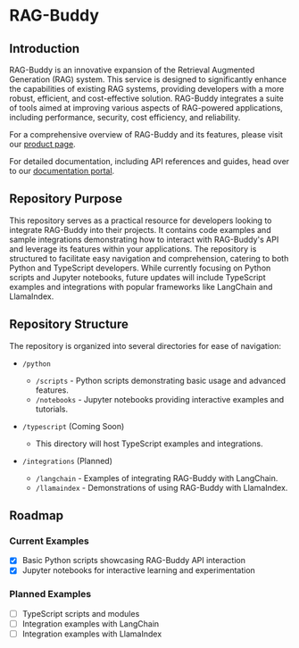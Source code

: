 
# RAG-Buddy

## Introduction

RAG-Buddy is an innovative expansion of the Retrieval Augmented Generation (RAG) system. This service is designed to significantly enhance the capabilities of existing RAG systems, providing developers with a more robust, efficient, and cost-effective solution. RAG-Buddy integrates a suite of tools aimed at improving various aspects of RAG-powered applications, including performance, security, cost efficiency, and reliability.

For a comprehensive overview of RAG-Buddy and its features, please visit our [product page](https://dev.helvia.ai/rag-buddy).

For detailed documentation, including API references and guides, head over to our [documentation portal](https://helviaai.mintlify.app/rag-buddy).

## Repository Purpose

This repository serves as a practical resource for developers looking to integrate RAG-Buddy into their projects. It contains code examples and sample integrations demonstrating how to interact with RAG-Buddy's API and leverage its features within your applications. The repository is structured to facilitate easy navigation and comprehension, catering to both Python and TypeScript developers. While currently focusing on Python scripts and Jupyter notebooks, future updates will include TypeScript examples and integrations with popular frameworks like LangChain and LlamaIndex.

## Repository Structure

The repository is organized into several directories for ease of navigation:

- `/python`
  - `/scripts` - Python scripts demonstrating basic usage and advanced features.
  - `/notebooks` - Jupyter notebooks providing interactive examples and tutorials.

- `/typescript` (Coming Soon)
  - This directory will host TypeScript examples and integrations.

- `/integrations` (Planned)
  - `/langchain` - Examples of integrating RAG-Buddy with LangChain.
  - `/llamaindex` - Demonstrations of using RAG-Buddy with LlamaIndex.

## Roadmap

### Current Examples

- [x] Basic Python scripts showcasing RAG-Buddy API interaction
- [x] Jupyter notebooks for interactive learning and experimentation

### Planned Examples

- [ ] TypeScript scripts and modules
- [ ] Integration examples with LangChain
- [ ] Integration examples with LlamaIndex
